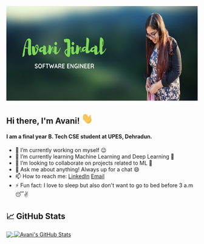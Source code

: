<p align="center">
  <img src="https://github.com/Avani18/Avani18/blob/main/IntroCropped.png" class="center" width = "600px" height = "250px"/>
</p>

## Hi there, I'm Avani! <img src="https://github.com/Avani18/Avani18/blob/main/wave.gif" width="30px">


#### I am a final year B. Tech CSE student at UPES, Dehradun.

- 🔭 I’m currently working on myself :wink:
- 🌱 I’m currently learning Machine Learning and Deep Learning :muscle:
- 👯 I’m looking to collaborate on projects related to ML :open_hands:
- 💬 Ask me about anything! Always up for a chat :smile:
- 📫 How to reach me: [LinkedIn](https://www.linkedin.com/in/avani-jindal/) [Email](mailto:avani.jindal@gmail.com) 
- ⚡ Fun fact: I love to sleep but also don't want to go to bed before 3 a.m :sleeping::v:

## &#x1f4c8; GitHub Stats

<a href="https://github.com/Avani18/Avani18">
  <img align="center" src="https://github-readme-stats.vercel.app/api/top-langs/?username=Avani18&hide=java,html&title_color=ffffff&text_color=c9cacc&icon_color=2bbc8a&bg_color=1d1f21" />
</a>
<a href="https://github.com/Avani18/Avani18">
  <img align="center" src="https://github-readme-stats.vercel.app/api?username=Avani18&show_icons=true&line_height=27&count_private=true&title_color=ffffff&text_color=c9cacc&icon_color=2bbc8a&bg_color=1d1f21" alt="Avani's GitHub Stats" />
</a>

<!--<a href="https://github.com/MartinHeinz/python-project-blueprint">
  <img align="center" src="https://github-readme-stats.vercel.app/api/pin/?username=MartinHeinz&repo=python-project-blueprint&title_color=ffffff&text_color=c9cacc&icon_color=2bbc8a&bg_color=1d1f21" />
</a>
<a href="https://github.com/MartinHeinz/go-project-blueprint">
  <img align="center" src="https://github-readme-stats.vercel.app/api/pin/?username=MartinHeinz&repo=go-project-blueprint&title_color=ffffff&text_color=c9cacc&icon_color=2bbc8a&bg_color=1d1f21" />
</a>  -->

